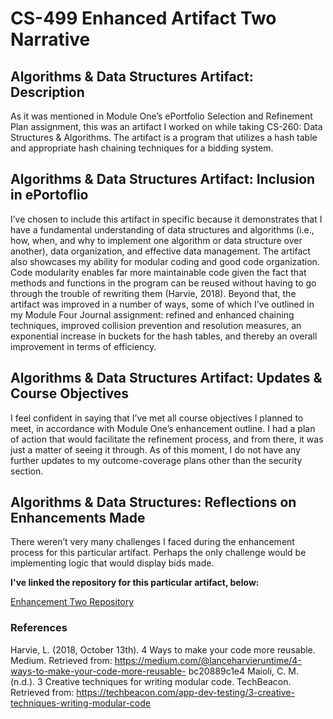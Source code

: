 # CS-499 Enhanced Artifact Two Narrative 

## Algorithms & Data Structures Artifact: Description
As it was mentioned in Module One’s ePortfolio Selection and Refinement Plan assignment, this was an artifact I worked on while taking CS-260: Data Structures & Algorithms. The artifact is a program that utilizes a hash table and appropriate hash chaining techniques for a bidding system. 

## Algorithms & Data Structures Artifact: Inclusion in ePortoflio
I’ve chosen to include this artifact in specific because it demonstrates that I have a fundamental understanding of data structures and algorithms (i.e., how, when, and why to implement one algorithm or data structure over another), data organization, and effective data management. The artifact also showcases my ability for modular coding and good code organization. Code modularity enables far more maintainable code given the fact that methods and functions in the program can be reused without having to go through the trouble of rewriting them (Harvie, 2018). Beyond that, the artifact was improved in a number of ways, some of which I’ve outlined in my Module Four Journal assignment: refined and enhanced chaining techniques, improved collision prevention and resolution measures, an exponential increase in buckets for the hash tables, and thereby an overall improvement in terms of efficiency. 

## Algorithms & Data Structures Artifact: Updates & Course Objectives
I feel confident in saying that I’ve met all course objectives I planned to meet, in accordance with Module One’s enhancement outline. I had a plan of action that would facilitate the refinement process, and from there, it was just a matter of seeing it through. As of this moment, I do not have any further updates to my outcome-coverage plans other than the security section.

## Algorithms & Data Structures: Reflections on Enhancements Made
There weren’t very many challenges I faced during the enhancement process for this particular artifact. Perhaps the only challenge would be implementing logic that would display bids made.

**I've linked the repository for this particular artifact, below:**

[Enhancement Two Repository](https://github.com/LHSYH/CS-499Algorithms-DataStructures)

### References
Harvie, L. (2018, October 13th). 4 Ways to make your code more reusable. Medium. Retrieved from: https://medium.com/@lanceharvieruntime/4-ways-to-make-your-code-more-reusable-  bc20889c1e4
Maioli, C. M. (n.d.). 3 Creative techniques for writing modular code. TechBeacon. Retrieved from: https://techbeacon.com/app-dev-testing/3-creative-techniques-writing-modular-code

                                                                             


